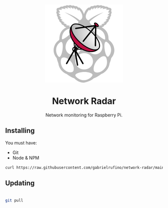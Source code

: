 <p align="center">
  <img width="250px" src="./assets/logo.png">
  <h1 align="center">Network Radar</h1>
  <p align="center">Network monitoring for Raspberry Pi.</p>
</p>


## Installing

You must have:

* Git
* Node & NPM

```bash
curl https://raw.githubusercontent.com/gabrielrufino/network-radar/main/scripts/install.sh | bash
```

## Updating

```bash

git pull
```
